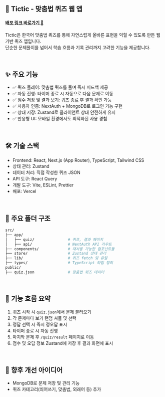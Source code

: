 ## 📘 Tictic - 맞춤법 퀴즈 웹 앱

#### [배포 링크 바로가기 🔗](https://tictic-sonjiwoo031105s-projects.vercel.app/)

Tictic은 한국어 맞춤법 퀴즈를 통해 자연스럽게 올바른 표현을 익힐 수 있도록 만든 웹 기반 퀴즈 앱입니다. <br>
단순한 문제풀이를 넘어서 학습 흐름과 기록 관리까지 고려한 기능을 제공합니다.

<br>

## ✨ 주요 기능
- ✅ 퀴즈 플레이: 맞춤법 퀴즈를 풀며 즉시 피드백 제공
- ✅ 자동 진행: 타이머 종료 시 자동으로 다음 문제로 이동
- ✅ 점수 저장 및 결과 보기: 퀴즈 종료 후 결과 확인 가능
- ✅ 사용자 인증: NextAuth + MongoDB로 로그인 기능 구현
- ✅ 상태 저장: Zustand로 클라이언트 상태 안전하게 유지
- ✅ 반응형 UI: 모바일 환경에서도 최적화된 사용 경험

<br>

## 🛠 기술 스택
- Frontend: React, Next.js (App Router), TypeScript, Tailwind CSS
- 상태 관리: Zustand
- 데이터 처리: 직접 작성한 퀴즈 JSON
- API 도구: React Query
- 개발 도구: Vite, ESLint, Prettier
- 배포: Vercel

<br>

## 📂 주요 폴더 구조
```bash
src/
├── app/
│   ├── quiz/               # 퀴즈, 결과 페이지
│   ├── api/                # NextAuth API 라우트
├── components/             # 재사용 가능한 컴포넌트들
├── store/                  # Zustand 상태 관리
├── lib/                    # 퀴즈 fetch 및 유틸
├── types/                  # TypeScript 타입 정의
public/
├── quiz.json               # 맞춤법 퀴즈 데이터
```

<br>

## 🧪 기능 흐름 요약
1. 퀴즈 시작 시 `quiz.json`에서 문제 불러오기
2. 각 문제마다 보기 랜덤 셔플 및 선택
3. 정답 선택 시 즉시 정오답 표시
4. 타이머 종료 시 자동 진행
5. 마지막 문제 후 `/quiz/result` 페이지로 이동
6. 점수 및 오답 정보 Zustand에 저장 후 결과 화면에 표시



<br>

## 🚀 향후 개선 아이디어

- MongoDB로 문제 저장 및 관리 기능
- 퀴즈 카테고리(띄어쓰기, 맞춤법, 외래어 등) 추가

